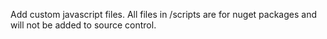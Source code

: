 Add custom javascript files. All files in /scripts are for nuget packages and will not be added to source control.